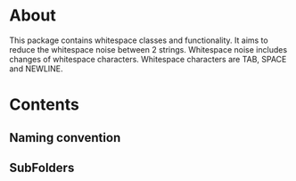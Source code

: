 # About

This package contains whitespace classes and functionality.
It aims to reduce the whitespace noise between 2 strings.
Whitespace noise includes changes of whitespace characters.
Whitespace characters are TAB, SPACE and NEWLINE.


# Contents


## Naming convention



## SubFolders
